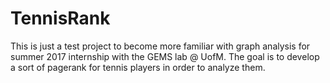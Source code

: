 # TennisRank
This is just a test project to become more familiar with graph analysis for summer 2017 internship with the GEMS lab @ UofM. The goal is to develop a sort of pagerank for tennis players in order to analyze them.